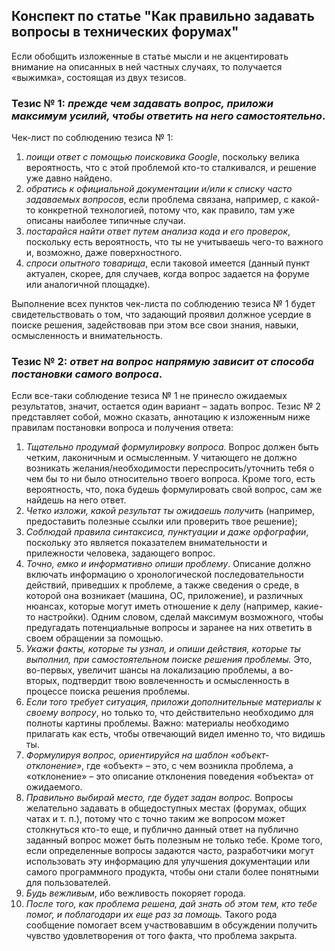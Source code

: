 ## Конспект по статье "Как правильно задавать вопросы в технических форумах"

Если обобщить изложенные в статье мысли и не акцентировать внимание на описанных в ней частных случаях, то получается «выжимка», состоящая из двух тезисов.

### **Тезис № 1**: _прежде чем задавать вопрос, приложи максимум усилий, чтобы ответить на него самостоятельно_.

Чек-лист по соблюдению тезиса № 1:

1. _поищи ответ с помощью поисковика Google_, поскольку велика вероятность, что с этой проблемой кто-то сталкивался, и решение уже давно найдено.
2. _обратись к официальной документации и/или к списку часто задаваемых вопросов_, если проблема связана, например, с какой-то конкретной технологией, потому что, как правило, там уже описаны наиболее типичные случаи.
3. _постарайся найти ответ путем анализа кода и его проверок_, поскольку есть вероятность, что ты не учитываешь чего-то важного и, возможно, даже поверхностного.
4. _спроси опытного товарища_, если таковой имеется (данный пункт актуален, скорее, для случаев, когда вопрос задается на форуме или аналогичной площадке).

Выполнение всех пунктов чек-листа по соблюдению тезиса № 1 будет свидетельствовать о том, что задающий проявил должное усердие в поиске решения, задействовав при этом все свои знания, навыки, осмысленность и внимательность.

### **Тезис № 2**: _ответ на вопрос напрямую зависит от способа постановки самого вопроса_.

Если все-таки соблюдение тезиса № 1 не принесло ожидаемых результатов, значит, остается один вариант – задать вопрос.
Тезис № 2 представляет собой, можно сказать, аннотацию к изложенным ниже правилам постановки вопроса и получения ответа:

1. _Тщательно продумай формулировку вопроса._
   Вопрос должен быть четким, лаконичным и осмысленным.
   У читающего не должно возникать желания/необходимости переспросить/уточнить тебя о чем бы то ни было относительно твоего вопроса. Кроме того, есть вероятность, что, пока будешь формулировать свой вопрос, сам же найдешь на него ответ.
2. _Четко изложи, какой результат ты ожидаешь получить_ (например, предоставить полезные ссылки или проверить твое решение);
3. _Соблюдай правила синтаксиса, пунктуации и даже орфографии_, поскольку это является показателем внимательности и прилежности человека, задающего вопрос.
4. _Точно, емко и информативно опиши проблему_.
   Описание должно включать информацию о хронологической последовательности действий, приведших к проблеме, а также сведения о среде, в которой она возникает (машина, ОС, приложение), и различных нюансах, которые могут иметь отношение к делу (например, какие-то настройки). Одним словом, сделай максимум возможного, чтобы предугадать потенциальные вопросы и заранее на них ответить в своем обращении за помощью.
5. _Укажи факты, которые ты узнал, и опиши действия, которые ты выполнил, при самостоятельном поиске решения проблемы._ Это, во-первых, увеличит шансы на локализацию проблемы, а во-вторых, подтвердит твою вовлеченность и осмысленность в процессе поиска решения проблемы.
6. _Если того требует ситуация, приложи дополнительные материалы к своему вопросу_, но только то, что действительно необходимо для полноты картины проблемы.
   Важно: материалы необходимо прилагать как есть, чтобы отвечающий видел именно то, что видишь ты.
7. _Формулируя вопрос, ориентируйся на шаблон «объект-отклонение»_, где «объект» – это, с чем возникла проблема, а «отклонение» – это описание отклонения поведения «объекта» от ожидаемого.
8. _Правильно выбирай место, где будет задан вопрос._
   Вопросы желательно задавать в общедоступных местах (форумах, общих чатах и т. п.), потому что с точно таким же вопросом может столкнуться кто-то еще, и публично данный ответ на публично заданный вопрос может быть полезным не только тебе. Кроме того, если определенные вопросы задаются часто, разработчики могут использовать эту информацию для улучшения документации или самого программного продукта, чтобы они стали более понятными для пользователей.
9. _Будь вежливым_, ибо вежливость покоряет города.
10. _После того, как проблема решена, дай знать об этом тем, кто тебе помог, и поблагодари их еще раз за помощь._
    Такого рода сообщение помогает всем участвовавшим в обсуждении получить чувство удовлетворения от того факта, что проблема закрыта.
